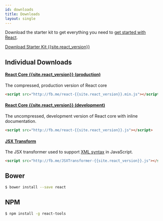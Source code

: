 ```yaml
---
id: downloads
title: Downloads
layout: single
---
```

Download the starter kit to get everything you need to
[get started with React](/react/docs/getting-started.html).

<div class="buttons-unit downloads">
  <a href="/react/downloads/react-{{site.react_version}}.zip" class="button">
    Download Starter Kit {{site.react_version}}
  </a>
</div>

## Individual Downloads

#### <a href="http://fb.me/react-{{site.react_version}}.min.js">React Core {{site.react_version}} (production)</a>
The compressed, production version of React core

```html
<script src="http://fb.me/react-{{site.react_version}}.min.js"></script>
```

#### <a href="http://fb.me/react-{{site.react_version}}.js">React Core {{site.react_version}} (development)</a>
The uncompressed, development version of React core with inline documentation.

```html
<script src="http://fb.me/react-{{site.react_version}}.js"></script>
```

#### <a href="http://fb.me/JSXTransformer-{{site.react_version}}.js">JSX Transform</a>
The JSX transformer used to support [XML syntax](/react/docs/syntax.html) in JavaScript.

```html
<script src="http://fb.me/JSXTransformer-{{site.react_version}}.js"></script>
```

## Bower

```sh
$ bower install --save react
```

## NPM

```sh
$ npm install -g react-tools
```

